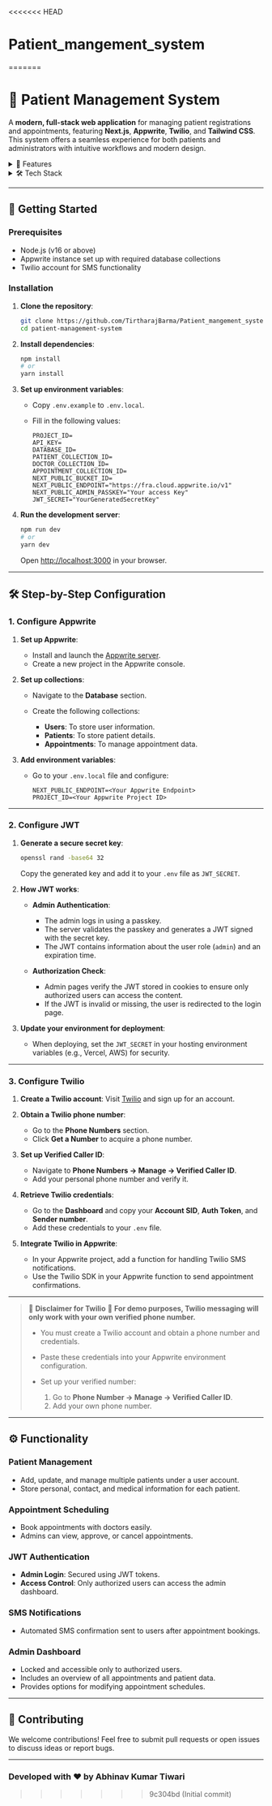 <<<<<<< HEAD
# Patient_mangement_system
=======
# 🏥 Patient Management System

A **modern, full-stack web application** for managing patient registrations and appointments, featuring **Next.js**, **Appwrite**, **Twilio**, and **Tailwind CSS**. This system offers a seamless experience for both patients and administrators with intuitive workflows and modern design.

<details>
  <summary>🚀 Features</summary>

* **User Registration**: Secure user accounts for managing patient data.
* **Patient Management**: Add, update, and manage multiple patients under one account.
* **Appointment Booking**: Schedule appointments with ease.
* **SMS Notifications**: Receive appointment confirmations directly via Twilio.
* **Admin Dashboard**:

  * Authorized access only.
  * View, schedule, and cancel appointments.

</details>

<details>
  <summary>🛠 Tech Stack</summary>

* **Frontend**: Next.js, React, TypeScript, Tailwind CSS, Shadcn UI, React Hook Form, Zod
* **Backend**: Appwrite (via node-appwrite SDK)
* **Messaging Service**: Twilio for SMS notifications
* **Authentication**: JSON Web Tokens (JWT)

</details>

---

## 🎯 Getting Started

### Prerequisites

* Node.js (v16 or above)
* Appwrite instance set up with required database collections
* Twilio account for SMS functionality

### Installation

1. **Clone the repository**:

   ```bash
   git clone https://github.com/TirtharajBarma/Patient_mangement_system.git
   cd patient-management-system
   ```

2. **Install dependencies**:

   ```bash
   npm install
   # or
   yarn install
   ```

3. **Set up environment variables**:

   * Copy `.env.example` to `.env.local`.
   * Fill in the following values:

     ```env
     PROJECT_ID=
     API_KEY=
     DATABASE_ID=
     PATIENT_COLLECTION_ID=
     DOCTOR_COLLECTION_ID=
     APPOINTMENT_COLLECTION_ID=
     NEXT_PUBLIC_BUCKET_ID=
     NEXT_PUBLIC_ENDPOINT="https://fra.cloud.appwrite.io/v1"
     NEXT_PUBLIC_ADMIN_PASSKEY="Your access Key"
     JWT_SECRET="YourGeneratedSecretKey"
     ```

4. **Run the development server**:

   ```bash
   npm run dev
   # or
   yarn dev
   ```

   Open [http://localhost:3000](http://localhost:3000) in your browser.

---

## 🛠 Step-by-Step Configuration

### **1. Configure Appwrite**

1. **Set up Appwrite**:

   * Install and launch the [Appwrite server](https://appwrite.io/docs/installation).
   * Create a new project in the Appwrite console.

2. **Set up collections**:

   * Navigate to the **Database** section.
   * Create the following collections:

     * **Users**: To store user information.
     * **Patients**: To store patient details.
     * **Appointments**: To manage appointment data.

3. **Add environment variables**:

   * Go to your `.env.local` file and configure:

     ```env
     NEXT_PUBLIC_ENDPOINT=<Your Appwrite Endpoint>
     PROJECT_ID=<Your Appwrite Project ID>
     ```

---

### **2. Configure JWT**

1. **Generate a secure secret key**:

   ```bash
   openssl rand -base64 32
   ```

   Copy the generated key and add it to your `.env` file as `JWT_SECRET`.

2. **How JWT works**:

   * **Admin Authentication**:

     * The admin logs in using a passkey.
     * The server validates the passkey and generates a JWT signed with the secret key.
     * The JWT contains information about the user role (`admin`) and an expiration time.
   * **Authorization Check**:

     * Admin pages verify the JWT stored in cookies to ensure only authorized users can access the content.
     * If the JWT is invalid or missing, the user is redirected to the login page.

3. **Update your environment for deployment**:

   * When deploying, set the `JWT_SECRET` in your hosting environment variables (e.g., Vercel, AWS) for security.

---

### **3. Configure Twilio**

1. **Create a Twilio account**:
   Visit [Twilio](https://www.twilio.com/) and sign up for an account.

2. **Obtain a Twilio phone number**:

   * Go to the **Phone Numbers** section.
   * Click **Get a Number** to acquire a phone number.

3. **Set up Verified Caller ID**:

   * Navigate to **Phone Numbers → Manage → Verified Caller ID**.
   * Add your personal phone number and verify it.

4. **Retrieve Twilio credentials**:

   * Go to the **Dashboard** and copy your **Account SID**, **Auth Token**, and **Sender number**.
   * Add these credentials to your `.env` file.

5. **Integrate Twilio in Appwrite**:

   * In your Appwrite project, add a function for handling Twilio SMS notifications.
   * Use the Twilio SDK in your Appwrite function to send appointment confirmations.

---

> 🚨 **Disclaimer for Twilio**
> 🔴 **For demo purposes, Twilio messaging will only work with your own verified phone number.**
>
> * You must create a Twilio account and obtain a phone number and credentials.
> * Paste these credentials into your Appwrite environment configuration.
> * Set up your verified number:
>
>   1. Go to **Phone Number → Manage → Verified Caller ID**.
>   2. Add your own phone number.

---

## ⚙️ Functionality

### **Patient Management**

* Add, update, and manage multiple patients under a user account.
* Store personal, contact, and medical information for each patient.

### **Appointment Scheduling**

* Book appointments with doctors easily.
* Admins can view, approve, or cancel appointments.

### **JWT Authentication**

* **Admin Login**: Secured using JWT tokens.
* **Access Control**: Only authorized users can access the admin dashboard.

### **SMS Notifications**

* Automated SMS confirmation sent to users after appointment bookings.

### **Admin Dashboard**

* Locked and accessible only to authorized users.
* Includes an overview of all appointments and patient data.
* Provides options for modifying appointment schedules.

---

## 🤝 Contributing

We welcome contributions! Feel free to submit pull requests or open issues to discuss ideas or report bugs.

---

### Developed with ❤️ by Abhinav Kumar Tiwari 
>>>>>>> 9c304bd (Initial commit)
